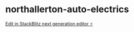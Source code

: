 # northallerton-auto-electrics

[Edit in StackBlitz next generation editor ⚡️](https://stackblitz.com/~/github.com/HarryAdney/northallerton-auto-electrics)